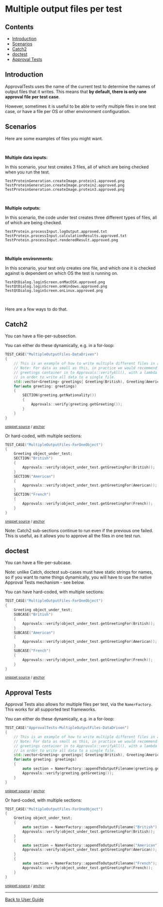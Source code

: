 <!--
GENERATED FILE - DO NOT EDIT
This file was generated by [MarkdownSnippets](https://github.com/SimonCropp/MarkdownSnippets).
Source File: /doc/mdsource/MultipleOutputFilesPerTest.source.md
To change this file edit the source file and then execute ./run_markdown_templates.sh.
-->

<a id="top"></a>

# Multiple output files per test

<!-- toc -->
## Contents

  * [Introduction](#introduction)
  * [Scenarios](#scenarios)
  * [Catch2](#catch2)
  * [doctest](#doctest)
  * [Approval Tests](#approval-tests)
<!-- endtoc -->


## Introduction

ApprovalTests uses the name of the current test to determine the names of output files that it writes. This means that **by default, there is only one approval file per test case**.

However, sometimes it is useful to be able to verify multiple files in one test case, or have a file per OS or other environment configuration.

## Scenarios

Here are some examples of files you might want.

&nbsp;

**Multiple data inputs:**

In this scenario, your test creates 3 files, all of which are being checked when you run the test.

```
TestProteinGeneration.createImage.protein1.approved.png
TestProteinGeneration.createImage.protein2.approved.png
TestProteinGeneration.createImage.protein3.approved.png
```

&nbsp;

**Multiple outputs:**

In this scenario, the code under test creates three different types of files, all of which are being checked.

```
TestProtein.processInput.logOutput.approved.txt
TestProtein.processInput.calculationResults.approved.txt
TestProtein.processInput.renderedResult.approved.png
```

&nbsp;

**Multiple environments:**

In this scenario, your test only creates one file, and which one it is checked against is dependent on which OS the test is running on.

```
TestQtDialog.loginScreen.onMacOSX.approved.png
TestQtDialog.loginScreen.onWindows.approved.png
TestQtDialog.loginScreen.onLinux.approved.png
```

&nbsp;

Here are a few ways to do that.

## Catch2

You can have a file-per-subsection.

You can either do these dynamically, e.g. in a for-loop:

<!-- snippet: catch2_multiple_output_files_dynamic -->
<a id='snippet-catch2_multiple_output_files_dynamic'/></a>
```cpp
TEST_CASE("MultipleOutputFiles-DataDriven")
{
    // This is an example of how to write multiple different files in a single test.
    // Note: For data as small as this, in practice we would recommend passing the
    // greetings container in to Approvals::verifyAll(), with a lambda to format the output,
    // in order to write all data to a single file.
    std::vector<Greeting> greetings{ Greeting(British), Greeting(American), Greeting(French) };
    for(auto greeting: greetings)
    {
        SECTION(greeting.getNationality())
        {
            Approvals::verify(greeting.getGreeting());
        }
    }
}
```
<sup>[snippet source](/ApprovalTests_Catch2_Tests/Catch2DocumentationSamples.cpp#L59-L75) / [anchor](#snippet-catch2_multiple_output_files_dynamic)</sup>
<!-- endsnippet -->

Or hard-coded, with multiple sections:

<!-- snippet: catch2_multiple_output_files_hard_coded -->
<a id='snippet-catch2_multiple_output_files_hard_coded'/></a>
```cpp
TEST_CASE("MultipleOutputFiles-ForOneObject")
{
    Greeting object_under_test;
    SECTION("British")
    {
        Approvals::verify(object_under_test.getGreetingFor(British));
    }
    SECTION("American")
    {
        Approvals::verify(object_under_test.getGreetingFor(American));
    }
    SECTION("French")
    {
        Approvals::verify(object_under_test.getGreetingFor(French));
    }
}
```
<sup>[snippet source](/ApprovalTests_Catch2_Tests/Catch2DocumentationSamples.cpp#L77-L94) / [anchor](#snippet-catch2_multiple_output_files_hard_coded)</sup>
<!-- endsnippet -->

Note: Catch2 sub-sections continue to run even if the previous one failed. This is useful, as it allows you to approve all the files in one test run.

## doctest

You can have a file-per-subcase.

Note: unlike Catch, doctest sub-cases must have static strings for names, so if you want to name things dynamically, you will have to use the native Approval Tests mechanism - see below.

You can have hard-coded, with multiple sections:

<!-- snippet: doctest_multiple_output_files_hard_coded -->
<a id='snippet-doctest_multiple_output_files_hard_coded'/></a>
```cpp
TEST_CASE("MultipleOutputFiles-ForOneObject")
{
    Greeting object_under_test;
    SUBCASE("British")
    {
        Approvals::verify(object_under_test.getGreetingFor(British));
    }
    SUBCASE("American")
    {
        Approvals::verify(object_under_test.getGreetingFor(American));
    }
    SUBCASE("French")
    {
        Approvals::verify(object_under_test.getGreetingFor(French));
    }
}
```
<sup>[snippet source](/ApprovalTests_DocTest_Tests/DocTestDocumentationSamples.cpp#L60-L77) / [anchor](#snippet-doctest_multiple_output_files_hard_coded)</sup>
<!-- endsnippet -->

## Approval Tests

Approval Tests also allows for multiple files per test, via the `NamerFactory`. This works for all supported test frameworks.

You can either do these dynamically, e.g. in a for-loop:

<!-- snippet: approvals_multiple_output_files_dynamic -->
<a id='snippet-approvals_multiple_output_files_dynamic'/></a>
```cpp
TEST_CASE("ApprovalTests-MultipleOutputFiles-DataDriven")
{
    // This is an example of how to write multiple different files in a single test.
    // Note: For data as small as this, in practice we would recommend passing the
    // greetings container in to Approvals::verifyAll(), with a lambda to format the output,
    // in order to write all data to a single file.
    std::vector<Greeting> greetings{ Greeting(British), Greeting(American), Greeting(French) };
    for(auto greeting: greetings)
    {
        auto section = NamerFactory::appendToOutputFilename(greeting.getNationality());
        Approvals::verify(greeting.getGreeting());
    }
}
```
<sup>[snippet source](/ApprovalTests_DocTest_Tests/DocTestDocumentationSamples.cpp#L79-L93) / [anchor](#snippet-approvals_multiple_output_files_dynamic)</sup>
<!-- endsnippet -->

Or hard-coded, with multiple sections:

<!-- snippet: approvals_multiple_output_files_hard_coded -->
<a id='snippet-approvals_multiple_output_files_hard_coded'/></a>
```cpp
TEST_CASE("MultipleOutputFiles-ForOneObject")
{
    Greeting object_under_test;
    {
        auto section = NamerFactory::appendToOutputFilename("British");
        Approvals::verify(object_under_test.getGreetingFor(British));
    }
    {
        auto section = NamerFactory::appendToOutputFilename("American");
        Approvals::verify(object_under_test.getGreetingFor(American));
    }
    {
        auto section = NamerFactory::appendToOutputFilename("French");
        Approvals::verify(object_under_test.getGreetingFor(French));
    }
}
```
<sup>[snippet source](/ApprovalTests_DocTest_Tests/DocTestDocumentationSamples.cpp#L95-L112) / [anchor](#snippet-approvals_multiple_output_files_hard_coded)</sup>
<!-- endsnippet -->
 

---

[Back to User Guide](/doc/README.md#top)
